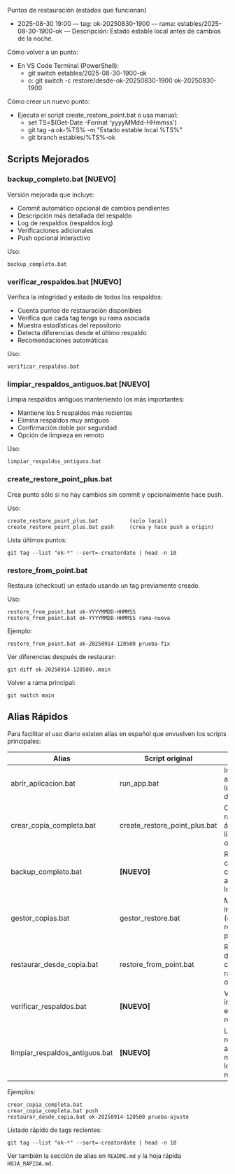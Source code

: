 Puntos de restauración (estados que funcionan)

- 2025-08-30 19:00 — tag: ok-20250830-1900 — rama: estables/2025-08-30-1900-ok — Descripción: Estado estable local antes de cambios de la noche.

Cómo volver a un punto:

- En VS Code Terminal (PowerShell):
  - git switch estables/2025-08-30-1900-ok
  - o: git switch -c restore/desde-ok-20250830-1900 ok-20250830-1900

Cómo crear un nuevo punto:

- Ejecuta el script create_restore_point.bat o usa manual:
  - set TS=$(Get-Date -Format 'yyyyMMdd-HHmmss')
  - git tag -a ok-%TS% -m "Estado estable local %TS%"
  - git branch estables/%TS%-ok

## Scripts Mejorados

### backup_completo.bat **[NUEVO]**

Versión mejorada que incluye:

- Commit automático opcional de cambios pendientes
- Descripción más detallada del respaldo
- Log de respaldos (respaldos.log)
- Verificaciones adicionales
- Push opcional interactivo

Uso:

```
backup_completo.bat
```

### verificar_respaldos.bat **[NUEVO]**

Verifica la integridad y estado de todos los respaldos:

- Cuenta puntos de restauración disponibles
- Verifica que cada tag tenga su rama asociada
- Muestra estadísticas del repositorio
- Detecta diferencias desde el último respaldo
- Recomendaciones automáticas

Uso:

```
verificar_respaldos.bat
```

### limpiar_respaldos_antiguos.bat **[NUEVO]**

Limpia respaldos antiguos manteniendo los más importantes:

- Mantiene los 5 respaldos más recientes
- Elimina respaldos muy antiguos
- Confirmación doble por seguridad
- Opción de limpieza en remoto

Uso:

```
limpiar_respaldos_antiguos.bat
```

### create_restore_point_plus.bat

Crea punto sólo si no hay cambios sin commit y opcionalmente hace push.

Uso:

```
create_restore_point_plus.bat          (solo local)
create_restore_point_plus.bat push     (crea y hace push a origin)
```

Lista últimos puntos:

```
git tag --list "ok-*" --sort=-creatordate | head -n 10
```

### restore_from_point.bat

Restaura (checkout) un estado usando un tag previamente creado.

Uso:

```
restore_from_point.bat ok-YYYYMMDD-HHMMSS
restore_from_point.bat ok-YYYYMMDD-HHMMSS rama-nueva
```

Ejemplo:

```
restore_from_point.bat ok-20250914-120500 prueba-fix
```

Ver diferencias después de restaurar:

```
git diff ok-20250914-120500..main
```

Volver a rama principal:

```
git switch main
```

## Alias Rápidos

Para facilitar el uso diario existen alias en español que envuelven los scripts principales:

| Alias                          | Script original               | Función                                                 |
| ------------------------------ | ----------------------------- | ------------------------------------------------------- |
| abrir_aplicacion.bat           | run_app.bat                   | Inicia la aplicación local (modo desarrollo).           |
| crear_copia_completa.bat       | create_restore_point_plus.bat | Crea tag y rama (valida árbol limpio). `push` opcional. |
| backup_completo.bat            | **[NUEVO]**                   | Respaldo completo con commit automático y logs.         |
| gestor_copias.bat              | gestor_restore.bat            | Menú interactivo (crear, listar, restaurar, push).      |
| restaurar_desde_copia.bat      | restore_from_point.bat        | Restaura desde tag creando rama nueva opcional.         |
| verificar_respaldos.bat        | **[NUEVO]**                   | Verifica integridad y estado de respaldos.              |
| limpiar_respaldos_antiguos.bat | **[NUEVO]**                   | Limpia respaldos antiguos manteniendo los recientes.    |

Ejemplos:

```
crear_copia_completa.bat
crear_copia_completa.bat push
restaurar_desde_copia.bat ok-20250914-120500 prueba-ajuste
```

Listado rápido de tags recientes:

```
git tag --list "ok-*" --sort=-creatordate | head -n 10
```

Ver también la sección de alias en `README.md` y la hoja rápida `HOJA_RAPIDA.md`.
